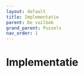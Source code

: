 ```yaml
---
layout: default
title: Implementatie
parent: De vuilbak
grand_parent: Puzzels
nav_order: 1
---
```

# Implementatie